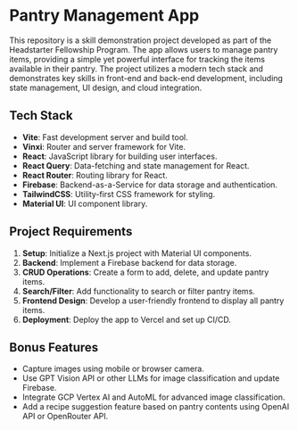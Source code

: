 # Pantry Management App

This repository is a skill demonstration project developed as part of the Headstarter Fellowship Program. The app allows users to manage pantry items, providing a simple yet powerful interface for tracking the items available in their pantry. The project utilizes a modern tech stack and demonstrates key skills in front-end and back-end development, including state management, UI design, and cloud integration.

## Tech Stack

- **Vite**: Fast development server and build tool.
- **Vinxi**: Router and server framework for Vite.
- **React**: JavaScript library for building user interfaces.
- **React Query**: Data-fetching and state management for React.
- **React Router**: Routing library for React.
- **Firebase**: Backend-as-a-Service for data storage and authentication.
- **TailwindCSS**: Utility-first CSS framework for styling.
- **Material UI**: UI component library.

## Project Requirements

1. **Setup**: Initialize a Next.js project with Material UI components.
2. **Backend**: Implement a Firebase backend for data storage.
3. **CRUD Operations**: Create a form to add, delete, and update pantry items.
4. **Search/Filter**: Add functionality to search or filter pantry items.
5. **Frontend Design**: Develop a user-friendly frontend to display all pantry items.
6. **Deployment**: Deploy the app to Vercel and set up CI/CD.

## Bonus Features

- Capture images using mobile or browser camera.
- Use GPT Vision API or other LLMs for image classification and update Firebase.
- Integrate GCP Vertex AI and AutoML for advanced image classification.
- Add a recipe suggestion feature based on pantry contents using OpenAI API or OpenRouter API.

